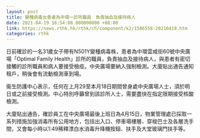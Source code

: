 ```yaml
---
layout: post
title: 變種病毒女患者為中環一診所職員　負責抽血及接待病人
date: 2021-04-19 16:54:08.000000000 +08:00
link: https://news.rthk.hk/rthk/ch/component/k2/1586558-20210419.htm
categories: rthk
---
```


日前確診的一名31歲女子帶有N501Y變種病毒株，患者為中環雲咸街60號中央廣場「Optimal Family Health」診所的職員，負責抽血及接待病人，與患者有密切接觸的診所職員和病人要接受檢疫。中央廣場要納入強制檢測。大廈貼出通告通知租戶，稍後會有流動檢測車到場。

衞生防護中心表示，任何在上月29至本月18日期間曾身處中央廣場人士，須於明日或之前接受檢測。中心特別呼籲曾到該診所人士，需要盡快在指定限期接受核酸檢測。

大廈貼出通告，確診員工在中央廣場最後上班日為4月15日，物業管理處已採取一系列措施加強消毒所有公用地方，包括出入口、停車場樓層、穿梭巴士及各層洗手間，又會每小時以1:49稀釋漂白水消毒升降機按鈕、扶手及大堂玻璃門扶手等。
